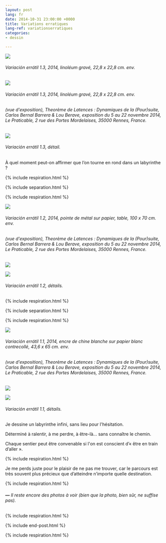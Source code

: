 ```yaml
---
layout: post
lang: fr
date: 2014-10-31 23:00:00 +0000
title: Variations erratiques
lang-ref: variationserratiques
categories:
- dessin

---
```

![](/imgs/variacion-erratil-1-3-1-up.jpg)

###### _Variación errátil 1.3_, 2014, linoléum gravé, 22,8 x 22,8 cm. env.

![](/imgs/variacion-erratil-1-3-2-up.jpg)

###### _Variación errátil 1.3_, 2014, linoléum gravé, 22,8 x 22,8 cm. env.

###### (vue d'exposition), _Theorème de Latences : Dynamiques de la (Pour)suite_, Carlos Bernal Barrera & Lou Berave, exposition du 5 au 22 novembre 2014, Le Praticable, 2 rue des Portes Mordelaises, 35000 Rennes, France.

![](/imgs/variacion-erratil-1-3-7-up.jpg)

###### _Variación errátil 1.3_, détail.

À quel moment peut-on affirmer que l’on tourne en rond dans un labyrinthe ?

{% include respiration.html %}

{% include separation.html %}

{% include respiration.html %}

![](/imgs/variacion-erratil-1-2-1-up.jpg)

###### _Variación errátil 1.2_, 2014, pointe de métal sur papier, table, 100 x 70 cm. env.

###### (vue d'exposition), _Theorème de Latences : Dynamiques de la (Pour)suite_, Carlos Bernal Barrera & Lou Berave, exposition du 5 au 22 novembre 2014, Le Praticable, 2 rue des Portes Mordelaises, 35000 Rennes, France.

![](/imgs/variacion-erratil-1-2-7-up.jpg)

![](/imgs/variacion-erratil-1-2-9-up.jpg)

###### _Variación errátil 1.2_, détails.

{% include respiration.html %}

{% include separation.html %}

{% include respiration.html %}

![](/imgs/variacion-erratil-1-1-2-up.jpg)

###### _Variación errátil 1.1_, 2014, encre de chine blanche sur papier blanc contrecollé, 43,6 x 65 cm. env.

###### (vue d'exposition), _Theorème de Latences : Dynamiques de la (Pour)suite_, Carlos Bernal Barrera & Lou Berave, exposition du 5 au 22 novembre 2014, Le Praticable, 2 rue des Portes Mordelaises, 35000 Rennes, France.

![](/imgs/variacion-erratil-1-1-6-up.jpg)

![](/imgs/variacion-erratil-1-1-9-up.jpg)

###### _Variación errátil 1.1_, détails.

Je dessine un labyrinthe infini, sans lieu pour l'hésitation.

Déterminé à ralentir, à me perdre, à être-là... sans connaître le chemin.

Chaque sentier peut être convenable si l'on est conscient  d’« être en train d’aller ».

{% include respiration.html %}

Je me perds juste pour le plaisir de ne pas me trouver, car le parcours est très souvent plus précieux que d’atteindre n’importe quelle destination.

{% include respiration.html %}

###### **_—_** _Il reste encore des photos à voir (bien que la photo, bien sûr, ne suffise pas)._

{% include respiration.html %}

{% include end-post.html %}

{% include respiration.html %}